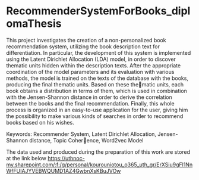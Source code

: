 # RecommenderSystemForBooks_diplomaThesis
This project investigates the creation of a non-personalized book recommendation system,
utilizing the book description text for differentiation. 
In particular, the development of this system is implemented using the Latent Dirichlet Allocation (LDA) model, 
in order to discover thematic units hidden within the description texts. 
After the appropriate coordination of the model parameters and its evaluation with various methods, the model is trained on the
texts of the database with the books, producing the final thematic units. Based on these thematic units, each book obtains a distribution in terms of them, 
which is used in combination with the Jensen-Shannon distance in order to derive the correlation between the books and
the final recommendation. Finally, this whole process is organized in an easy-to-use application for the user, giving
him the possibility to make various kinds of searches in order to recommend books based on
his wishes.

Keywords: Recommender System, Latent Dirichlet Allocation, Jensen-Shannon distance, Topic Coherence, Word2vec Model

Τhe data used and produced during the preparation of this work are stored at the link below https://uthnoc-my.sharepoint.com/:f:/g/personal/kourouniotou_o365_uth_gr/ErXSiu9gFl1NnWfFUIAJYVEBWQUMD1AZ4GwbnXsKBuJVOw
